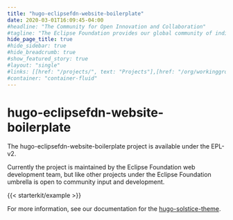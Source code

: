 ```yaml
---
title: "hugo-eclipsefdn-website-boilerplate"
date: 2020-03-01T16:09:45-04:00
#headline: "The Community for Open Innovation and Collaboration"
#tagline: "The Eclipse Foundation provides our global community of individuals and organizations with a mature, scalable, and business-friendly environment for open source software collaboration and innovation."
hide_page_title: true
#hide_sidebar: true
#hide_breadcrumb: true
#show_featured_story: true
#layout: "single"
#links: [[href: "/projects/", text: "Projects"],[href: "/org/workinggroups/", text: "Working Group"],[href: "/membership/", text: "Members"],[href: "/org/value", text: "Business Value"]]
#container: "container-fluid"
---
```


# hugo-eclipsefdn-website-boilerplate

The hugo-eclipsefdn-website-boilerplate project is available under the EPL-v2. 

Currently the project is maintained by the Eclipse Foundation web development team, but like other projects under the Eclipse Foundation umbrella is open to community input and development.

{{< starterkit/example >}}

For more information, see our documentation for the [hugo-solstice-theme](https://webdev.eclipse.org/docs/hugo/).

